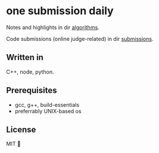# one submission daily

Notes and highlights in dir [algorithms](./algorithms). 

Code submissions (online judge-related) in dir [submissions](./submissions). 

## Written in
C++, node, python.

## Prerequisites
* gcc, g++, build-essentials
* preferrably UNIX-based os

## License
MIT :beers:
